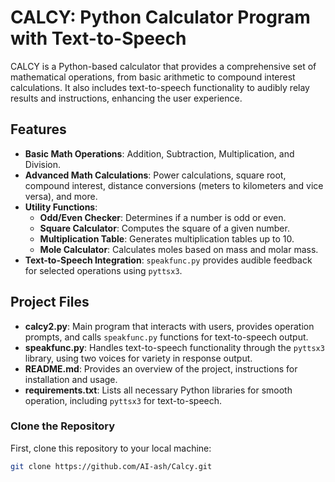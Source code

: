 # CALCY: Python Calculator Program with Text-to-Speech

CALCY is a Python-based calculator that provides a comprehensive set of mathematical operations, from basic arithmetic to compound interest calculations. It also includes text-to-speech functionality to audibly relay results and instructions, enhancing the user experience.

## Features
- **Basic Math Operations**: Addition, Subtraction, Multiplication, and Division.
- **Advanced Math Calculations**: Power calculations, square root, compound interest, distance conversions (meters to kilometers and vice versa), and more.
- **Utility Functions**: 
  - **Odd/Even Checker**: Determines if a number is odd or even.
  - **Square Calculator**: Computes the square of a given number.
  - **Multiplication Table**: Generates multiplication tables up to 10.
  - **Mole Calculator**: Calculates moles based on mass and molar mass.
- **Text-to-Speech Integration**: `speakfunc.py` provides audible feedback for selected operations using `pyttsx3`.

## Project Files
- **calcy2.py**: Main program that interacts with users, provides operation prompts, and calls `speakfunc.py` functions for text-to-speech output.
- **speakfunc.py**: Handles text-to-speech functionality through the `pyttsx3` library, using two voices for variety in response output.
- **README.md**: Provides an overview of the project, instructions for installation and usage.
- **requirements.txt**: Lists all necessary Python libraries for smooth operation, including `pyttsx3` for text-to-speech.

### Clone the Repository
First, clone this repository to your local machine:
```bash
git clone https://github.com/AI-ash/Calcy.git



